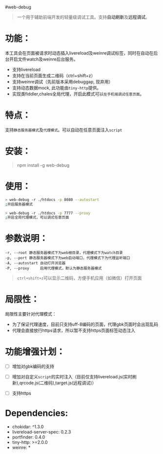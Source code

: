 #web-debug

> 一个用于辅助前端开发的轻量级调试工具。支持**自动刷新**及**远程调试**。


功能：
===============

本工具会在页面被请求时动态插入livereload及weinre调试标签，同时在自动在后台开启文件watch及weinre后台服务。


* 支持livereload
* 支持在当前页面生成二维码（ctrl+shift+z）
* 支持weinre调试（先前版本采用debuggap, 现弃用）
* 支持动态数据mock, 此功能由`tiny-http`提供。
* 实现类fiddler,chales全局代理，开启此模式可以`在手机端调试任意页面`。

特点：
==============

支持`静态服务器模式`及`代理模式`。可以自动在任意页面注入`script`


安装：
==============

> npm install -g web-debug


使用：
=============

```bash
> web-debug -r ./htdocs -p 8080 --autostart
;开启服务器模式

> web-debug -r ./htdocs -p 7777 --proxy
;开启全局代理模式，可以调式任意页面
```

参数说明：
=============

	-r, --root 静态服务器模式下为web根目录，代理模式下为watch目录
	-p, --port 静态服务器模式下为web启动端口，代理模式下为代理监听端口
	-A, --autostart 自动打开浏览器
	-P, --proxy     启用代理模式，默认为静态服务器模式

>  `ctrl+shift+z`可以显示二维码，方便手机应用（如微信）打开页面


局限性：
=============

局限性主要针对代理模式：

 * 为了保证代理速度，目前只支持uff-8编码的页面，代理gbk页面时会出现乱码
 * 代理会直接放行https请求，所以暂不支持https页面标签动态注入


功能增强计划：
=============

 - [ ] 增加对gbk编码的支持
 - [ ] 增加对自定义`script`的实时注入（目前仅支持livereload.js(实时刷新),qrcode.js(二维码),target.js(远程调试)）
 - [ ] 支持https


Dependencies:
==========

 * chokidar: ^1.3.0
 * livereload-server-spec: 0.2.3
 * portfinder: 0.4.0
 * tiny-http: >=2.0.0
 * weinre: \*



